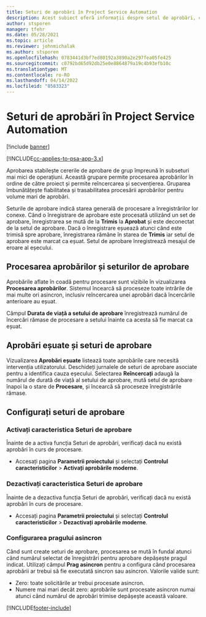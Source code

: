 ```yaml
---
title: Seturi de aprobări în Project Service Automation
description: Acest subiect oferă informații despre setul de aprobări, cereri și subseturile acelor operațiuni.
author: stsporen
manager: tfehr
ms.date: 05/28/2021
ms.topic: article
ms.reviewer: johnmichalak
ms.author: stsporen
ms.openlocfilehash: 0783441d3bf7ed80192a3890a2e297fea05fe425
ms.sourcegitcommit: c0792bd65d92db25e0e8864879a19c4b93efb10c
ms.translationtype: MT
ms.contentlocale: ro-RO
ms.lasthandoff: 04/14/2022
ms.locfileid: "8583323"
---
```

# <a name="approval-sets-in-project-service-automation"></a>Seturi de aprobări în Project Service Automation

[!include [banner](../includes/psa-now-project-operations.md)]

[!INCLUDE[cc-applies-to-psa-app-3.x](../includes/cc-applies-to-psa-app-3x.md)]

Aprobarea stabilește cererile de aprobare de grup împreună în subseturi mai mici de operațiuni. Această grupare permite procesarea aprobărilor în ordine de către proiect și permite reîncercarea și secvențierea. Gruparea îmbunătățește fiabilitatea și trasabilitatea procesării aprobărilor pentru volume mari de aprobări.

Seturile de aprobare indică starea generală de procesare a înregistrărilor lor conexe. Când o înregistrare de aprobare este procesată utilizând un set de aprobare, înregistrarea se mută de la **Trimis** la **Aprobat** și este deconectat de la setul de aprobare. Dacă o înregistrare eșuează atunci când este trimisă spre aprobare, înregistrarea rămâne în starea de **Trimis** iar setul de aprobare este marcat ca eșuat. Setul de aprobare înregistrează mesajul de eroare al eșecului.

## <a name="processing-approvals-and-approval-sets"></a>Procesarea aprobărilor și seturilor de aprobare
Aprobările aflate în coadă pentru procesare sunt vizibile în vizualizarea **Procesarea aprobărilor**. Sistemul încearcă să proceseze toate intrările de mai multe ori asincron, inclusiv reîncercarea unei aprobări dacă încercările anterioare au eșuat.

Câmpul **Durata de viață a setului de aprobare** înregistrează numărul de încercări rămase de procesare a setului înainte ca acesta să fie marcat ca eșuat.

## <a name="failed-approvals-and-approval-sets"></a>Aprobări eșuate și seturi de aprobare
Vizualizarea **Aprobări eșuate** listează toate aprobările care necesită intervenția utilizatorului. Deschideți jurnalele de seturi de aprobare asociate pentru a identifica cauza eșecului.
Selectarea **Reîncercați** adaugă la numărul de durată de viață al setului de aprobare, mută setul de aprobare înapoi la o stare de **Procesare**, și încearcă să proceseze înregistrările rămase.

## <a name="configure-approval-sets"></a>Configurați seturi de aprobare

###  <a name="enable-the-approval-sets-feature"></a>Activați caracteristica Seturi de aprobare
Înainte de a activa funcția Seturi de aprobări, verificați dacă nu există aprobări în curs de procesare.

- Accesați pagina **Parametrii proiectului** și selectați **Controlul caracteristicilor** > **Activați aprobările moderne**.

### <a name="turn-off-the-approval-sets-feature"></a>Dezactivați caracteristica Seturi de aprobare
Înainte de a dezactiva funcția Seturi de aprobări, verificați dacă nu există aprobări în curs de procesare.

- Accesați pagina **Parametrii proiectului** și selectați **Controlul caracteristicilor** > **Dezactivați aprobările moderne**.

### <a name="configuring-the-asynchronous-threshold"></a>Configurarea pragului asincron 
Când sunt create seturi de aprobare, procesarea se mută în fundal atunci când numărul selectat de înregistrări pentru aprobare depășește pragul indicat. Utilizați câmpul **Prag asincron** pentru a configura când procesarea aprobării ar trebui să fie executată sincron sau asincron.
Valorile valide sunt:

  - Zero: toate solicitările ar trebui procesate asincron. 
  - Numere mai mari decât zero: aprobările sunt procesate asincron numai atunci când numărul de aprobări trimise depășește această valoare.

[!INCLUDE[footer-include](../includes/footer-banner.md)]
